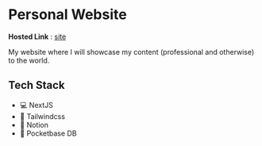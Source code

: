 # Personal Website

**Hosted Link** : [site](https://wo-personal-site.vercel.app/)

My website where I will showcase my content (professional and otherwise) to the world.

## Tech Stack
- :computer: NextJS
- :tada: Tailwindcss
- :floppy_disk: Notion
- :minidisc: Pocketbase DB
